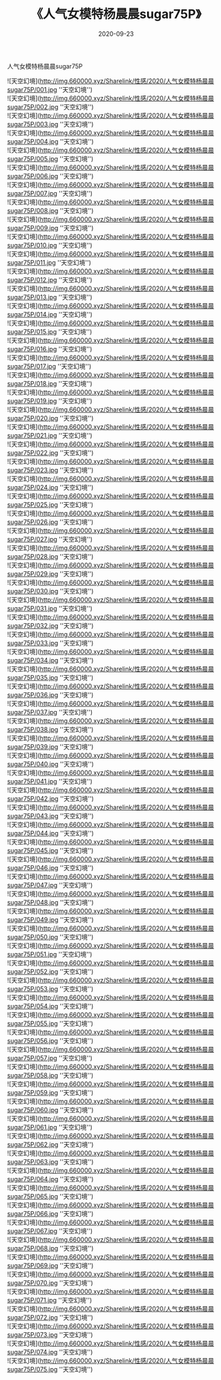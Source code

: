 ﻿---
layout: post
title:  《人气女模特杨晨晨sugar75P》
date:   2020-09-23
img: http://img.660000.xyz/Sharelink/性感/2020/人气女模特杨晨晨sugar75P/000.jpg
categories: [美女, 性感, 泳衣]
---

人气女模特杨晨晨sugar75P



![天空幻境](http://img.660000.xyz/Sharelink/性感/2020/人气女模特杨晨晨sugar75P/001.jpg ''天空幻境'') <br>
![天空幻境](http://img.660000.xyz/Sharelink/性感/2020/人气女模特杨晨晨sugar75P/002.jpg ''天空幻境'') <br>
![天空幻境](http://img.660000.xyz/Sharelink/性感/2020/人气女模特杨晨晨sugar75P/003.jpg ''天空幻境'') <br>
![天空幻境](http://img.660000.xyz/Sharelink/性感/2020/人气女模特杨晨晨sugar75P/004.jpg ''天空幻境'') <br>
![天空幻境](http://img.660000.xyz/Sharelink/性感/2020/人气女模特杨晨晨sugar75P/005.jpg ''天空幻境'') <br>
![天空幻境](http://img.660000.xyz/Sharelink/性感/2020/人气女模特杨晨晨sugar75P/006.jpg ''天空幻境'') <br>
![天空幻境](http://img.660000.xyz/Sharelink/性感/2020/人气女模特杨晨晨sugar75P/007.jpg ''天空幻境'') <br>
![天空幻境](http://img.660000.xyz/Sharelink/性感/2020/人气女模特杨晨晨sugar75P/008.jpg ''天空幻境'') <br>
![天空幻境](http://img.660000.xyz/Sharelink/性感/2020/人气女模特杨晨晨sugar75P/009.jpg ''天空幻境'') <br>
![天空幻境](http://img.660000.xyz/Sharelink/性感/2020/人气女模特杨晨晨sugar75P/010.jpg ''天空幻境'') <br>
![天空幻境](http://img.660000.xyz/Sharelink/性感/2020/人气女模特杨晨晨sugar75P/011.jpg ''天空幻境'') <br>
![天空幻境](http://img.660000.xyz/Sharelink/性感/2020/人气女模特杨晨晨sugar75P/012.jpg ''天空幻境'') <br>
![天空幻境](http://img.660000.xyz/Sharelink/性感/2020/人气女模特杨晨晨sugar75P/013.jpg ''天空幻境'') <br>
![天空幻境](http://img.660000.xyz/Sharelink/性感/2020/人气女模特杨晨晨sugar75P/014.jpg ''天空幻境'') <br>
![天空幻境](http://img.660000.xyz/Sharelink/性感/2020/人气女模特杨晨晨sugar75P/015.jpg ''天空幻境'') <br>
![天空幻境](http://img.660000.xyz/Sharelink/性感/2020/人气女模特杨晨晨sugar75P/016.jpg ''天空幻境'') <br>
![天空幻境](http://img.660000.xyz/Sharelink/性感/2020/人气女模特杨晨晨sugar75P/017.jpg ''天空幻境'') <br>
![天空幻境](http://img.660000.xyz/Sharelink/性感/2020/人气女模特杨晨晨sugar75P/018.jpg ''天空幻境'') <br>
![天空幻境](http://img.660000.xyz/Sharelink/性感/2020/人气女模特杨晨晨sugar75P/019.jpg ''天空幻境'') <br>
![天空幻境](http://img.660000.xyz/Sharelink/性感/2020/人气女模特杨晨晨sugar75P/020.jpg ''天空幻境'') <br>
![天空幻境](http://img.660000.xyz/Sharelink/性感/2020/人气女模特杨晨晨sugar75P/021.jpg ''天空幻境'') <br>
![天空幻境](http://img.660000.xyz/Sharelink/性感/2020/人气女模特杨晨晨sugar75P/022.jpg ''天空幻境'') <br>
![天空幻境](http://img.660000.xyz/Sharelink/性感/2020/人气女模特杨晨晨sugar75P/023.jpg ''天空幻境'') <br>
![天空幻境](http://img.660000.xyz/Sharelink/性感/2020/人气女模特杨晨晨sugar75P/024.jpg ''天空幻境'') <br>
![天空幻境](http://img.660000.xyz/Sharelink/性感/2020/人气女模特杨晨晨sugar75P/025.jpg ''天空幻境'') <br>
![天空幻境](http://img.660000.xyz/Sharelink/性感/2020/人气女模特杨晨晨sugar75P/026.jpg ''天空幻境'') <br>
![天空幻境](http://img.660000.xyz/Sharelink/性感/2020/人气女模特杨晨晨sugar75P/027.jpg ''天空幻境'') <br>
![天空幻境](http://img.660000.xyz/Sharelink/性感/2020/人气女模特杨晨晨sugar75P/028.jpg ''天空幻境'') <br>
![天空幻境](http://img.660000.xyz/Sharelink/性感/2020/人气女模特杨晨晨sugar75P/029.jpg ''天空幻境'') <br>
![天空幻境](http://img.660000.xyz/Sharelink/性感/2020/人气女模特杨晨晨sugar75P/030.jpg ''天空幻境'') <br>
![天空幻境](http://img.660000.xyz/Sharelink/性感/2020/人气女模特杨晨晨sugar75P/031.jpg ''天空幻境'') <br>
![天空幻境](http://img.660000.xyz/Sharelink/性感/2020/人气女模特杨晨晨sugar75P/032.jpg ''天空幻境'') <br>
![天空幻境](http://img.660000.xyz/Sharelink/性感/2020/人气女模特杨晨晨sugar75P/033.jpg ''天空幻境'') <br>
![天空幻境](http://img.660000.xyz/Sharelink/性感/2020/人气女模特杨晨晨sugar75P/034.jpg ''天空幻境'') <br>
![天空幻境](http://img.660000.xyz/Sharelink/性感/2020/人气女模特杨晨晨sugar75P/035.jpg ''天空幻境'') <br>
![天空幻境](http://img.660000.xyz/Sharelink/性感/2020/人气女模特杨晨晨sugar75P/036.jpg ''天空幻境'') <br>
![天空幻境](http://img.660000.xyz/Sharelink/性感/2020/人气女模特杨晨晨sugar75P/037.jpg ''天空幻境'') <br>
![天空幻境](http://img.660000.xyz/Sharelink/性感/2020/人气女模特杨晨晨sugar75P/038.jpg ''天空幻境'') <br>
![天空幻境](http://img.660000.xyz/Sharelink/性感/2020/人气女模特杨晨晨sugar75P/039.jpg ''天空幻境'') <br>
![天空幻境](http://img.660000.xyz/Sharelink/性感/2020/人气女模特杨晨晨sugar75P/040.jpg ''天空幻境'') <br>
![天空幻境](http://img.660000.xyz/Sharelink/性感/2020/人气女模特杨晨晨sugar75P/041.jpg ''天空幻境'') <br>
![天空幻境](http://img.660000.xyz/Sharelink/性感/2020/人气女模特杨晨晨sugar75P/042.jpg ''天空幻境'') <br>
![天空幻境](http://img.660000.xyz/Sharelink/性感/2020/人气女模特杨晨晨sugar75P/043.jpg ''天空幻境'') <br>
![天空幻境](http://img.660000.xyz/Sharelink/性感/2020/人气女模特杨晨晨sugar75P/044.jpg ''天空幻境'') <br>
![天空幻境](http://img.660000.xyz/Sharelink/性感/2020/人气女模特杨晨晨sugar75P/045.jpg ''天空幻境'') <br>
![天空幻境](http://img.660000.xyz/Sharelink/性感/2020/人气女模特杨晨晨sugar75P/046.jpg ''天空幻境'') <br>
![天空幻境](http://img.660000.xyz/Sharelink/性感/2020/人气女模特杨晨晨sugar75P/047.jpg ''天空幻境'') <br>
![天空幻境](http://img.660000.xyz/Sharelink/性感/2020/人气女模特杨晨晨sugar75P/048.jpg ''天空幻境'') <br>
![天空幻境](http://img.660000.xyz/Sharelink/性感/2020/人气女模特杨晨晨sugar75P/049.jpg ''天空幻境'') <br>
![天空幻境](http://img.660000.xyz/Sharelink/性感/2020/人气女模特杨晨晨sugar75P/050.jpg ''天空幻境'') <br>
![天空幻境](http://img.660000.xyz/Sharelink/性感/2020/人气女模特杨晨晨sugar75P/051.jpg ''天空幻境'') <br>
![天空幻境](http://img.660000.xyz/Sharelink/性感/2020/人气女模特杨晨晨sugar75P/052.jpg ''天空幻境'') <br>
![天空幻境](http://img.660000.xyz/Sharelink/性感/2020/人气女模特杨晨晨sugar75P/053.jpg ''天空幻境'') <br>
![天空幻境](http://img.660000.xyz/Sharelink/性感/2020/人气女模特杨晨晨sugar75P/054.jpg ''天空幻境'') <br>
![天空幻境](http://img.660000.xyz/Sharelink/性感/2020/人气女模特杨晨晨sugar75P/055.jpg ''天空幻境'') <br>
![天空幻境](http://img.660000.xyz/Sharelink/性感/2020/人气女模特杨晨晨sugar75P/056.jpg ''天空幻境'') <br>
![天空幻境](http://img.660000.xyz/Sharelink/性感/2020/人气女模特杨晨晨sugar75P/057.jpg ''天空幻境'') <br>
![天空幻境](http://img.660000.xyz/Sharelink/性感/2020/人气女模特杨晨晨sugar75P/058.jpg ''天空幻境'') <br>
![天空幻境](http://img.660000.xyz/Sharelink/性感/2020/人气女模特杨晨晨sugar75P/059.jpg ''天空幻境'') <br>
![天空幻境](http://img.660000.xyz/Sharelink/性感/2020/人气女模特杨晨晨sugar75P/060.jpg ''天空幻境'') <br>
![天空幻境](http://img.660000.xyz/Sharelink/性感/2020/人气女模特杨晨晨sugar75P/061.jpg ''天空幻境'') <br>
![天空幻境](http://img.660000.xyz/Sharelink/性感/2020/人气女模特杨晨晨sugar75P/062.jpg ''天空幻境'') <br>
![天空幻境](http://img.660000.xyz/Sharelink/性感/2020/人气女模特杨晨晨sugar75P/063.jpg ''天空幻境'') <br>
![天空幻境](http://img.660000.xyz/Sharelink/性感/2020/人气女模特杨晨晨sugar75P/064.jpg ''天空幻境'') <br>
![天空幻境](http://img.660000.xyz/Sharelink/性感/2020/人气女模特杨晨晨sugar75P/065.jpg ''天空幻境'') <br>
![天空幻境](http://img.660000.xyz/Sharelink/性感/2020/人气女模特杨晨晨sugar75P/066.jpg ''天空幻境'') <br>
![天空幻境](http://img.660000.xyz/Sharelink/性感/2020/人气女模特杨晨晨sugar75P/067.jpg ''天空幻境'') <br>
![天空幻境](http://img.660000.xyz/Sharelink/性感/2020/人气女模特杨晨晨sugar75P/068.jpg ''天空幻境'') <br>
![天空幻境](http://img.660000.xyz/Sharelink/性感/2020/人气女模特杨晨晨sugar75P/069.jpg ''天空幻境'') <br>
![天空幻境](http://img.660000.xyz/Sharelink/性感/2020/人气女模特杨晨晨sugar75P/070.jpg ''天空幻境'') <br>
![天空幻境](http://img.660000.xyz/Sharelink/性感/2020/人气女模特杨晨晨sugar75P/071.jpg ''天空幻境'') <br>
![天空幻境](http://img.660000.xyz/Sharelink/性感/2020/人气女模特杨晨晨sugar75P/072.jpg ''天空幻境'') <br>
![天空幻境](http://img.660000.xyz/Sharelink/性感/2020/人气女模特杨晨晨sugar75P/073.jpg ''天空幻境'') <br>
![天空幻境](http://img.660000.xyz/Sharelink/性感/2020/人气女模特杨晨晨sugar75P/074.jpg ''天空幻境'') <br>
![天空幻境](http://img.660000.xyz/Sharelink/性感/2020/人气女模特杨晨晨sugar75P/075.jpg ''天空幻境'') <br>